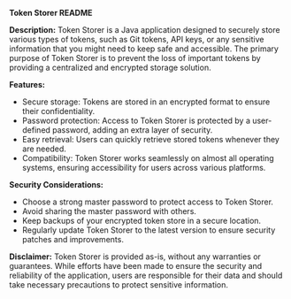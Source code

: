 **Token Storer README**

**Description:**
Token Storer is a Java application designed to securely store various types of tokens, such as Git tokens, API keys, or any sensitive information that you might need to keep safe and accessible. The primary purpose of Token Storer is to prevent the loss of important tokens by providing a centralized and encrypted storage solution.

**Features:**
- Secure storage: Tokens are stored in an encrypted format to ensure their confidentiality.
- Password protection: Access to Token Storer is protected by a user-defined password, adding an extra layer of security.
- Easy retrieval: Users can quickly retrieve stored tokens whenever they are needed.
- Compatibility: Token Storer works seamlessly on almost all operating systems, ensuring accessibility for users across various platforms.


**Security Considerations:**
- Choose a strong master password to protect access to Token Storer.
- Avoid sharing the master password with others.
- Keep backups of your encrypted token store in a secure location.
- Regularly update Token Storer to the latest version to ensure security patches and improvements.

**Disclaimer:**
Token Storer is provided as-is, without any warranties or guarantees. While efforts have been made to ensure the security and reliability of the application, users are responsible for their data and should take necessary precautions to protect sensitive information.
